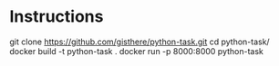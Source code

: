 # Instructions

git clone https://github.com/gisthere/python-task.git
cd python-task/
docker build -t python-task .
docker run -p 8000:8000 python-task
